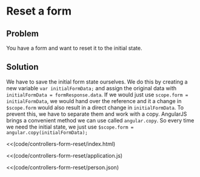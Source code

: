 # Reset a form

## Problem

You have a form and want to reset it to the initial state.


## Solution

We have to save the initial form state ourselves. We do this by creating a new variable `var initialFormData;` and assign the original data with `initialFormData = formResponse.data`. If we would just use `scope.form =
initialFormData`, we would hand over the reference and it a change in `$scope.form` would also result in a direct change in `initialFormData`. To prevent this, we have to separate them and work with a copy. AngularJS brings a
convenient method we can use called `angular.copy`. So every time we need the initial state, we just use `$scope.form = angular.copy(initialFormData);`


<<(code/controllers-form-reset/index.html)

<<(code/controllers-form-reset/application.js)

<<(code/controllers-form-reset/person.json)


